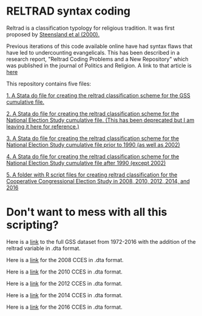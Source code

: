 # RELTRAD syntax coding

Reltrad is a classification typology for religious tradition. It was first proposed by [Steensland et al (2000).](https://academic.oup.com/sf/article/79/1/291/2233984/The-Measure-of-American-Religion-Toward-Improving) 

Previous iterations of this code available online have had syntax flaws that have led to undercounting evangelicals. This has been described in a research report, "Reltrad Coding Problems and a New Repository" which was published in the journal of Politics and Religion. A link to that article is [here](http://journals.cambridge.org/action/displayAbstract?fromPage=online&aid=10079234) 

This repository contains five files: 

[1. A Stata do file for creating the reltrad classification scheme for the GSS cumulative file.](https://github.com/ryanburge/reltrad/blob/master/Stata_Coding_GSS) 

[2. A Stata do file for creating the reltrad classification scheme for the National Election Study cumulative file. (This has been deprecated but I am leaving it here for reference.)](https://github.com/ryanburge/reltrad/blob/master/Stata_Coding_NES)

[3. A Stata do file for creating the reltrad classification scheme for the National Election Study cumulative file prior to 1990 (as well as 2002)](https://github.com/ryanburge/reltrad/blob/master/NES_Prior_to_1990)

[4. A Stata do file for creating the reltrad classification scheme for the National Election Study cumulative file after 1990 (except 2002)](https://github.com/ryanburge/reltrad/blob/master/NES_1990_Present)

[5. A folder with R script files for creating reltrad classification for the Cooperative Congressional Election Study in 2008, 2010, 2012, 2014, and 2016](https://github.com/ryanburge/reltrad/tree/master/CCES)

# Don't want to mess with all this scripting? 

Here is a [link](https://goo.gl/gh87Jn) to the full GSS dataset from 1972-2016 with the addition of the reltrad variable in .dta format. 

Here is a [link](https://pmaileiu-my.sharepoint.com/:u:/g/personal/rpburge_eiu_edu/EXEz9UDs_T9KkJ_3S27UJSoBYT9Jn_DHSYOb_pbK_LA0aQ?e=VKTErG) for the 2008 CCES in .dta format. 

Here is a [link](https://pmaileiu-my.sharepoint.com/:u:/g/personal/rpburge_eiu_edu/Edj2P5fmZ8tMnKCXrh2fW-cBx6WPp_rBBB-lhtlZ_Z20IQ?e=i7Wl23) for the 2010 CCES in .dta format. 

Here is a [link](https://pmaileiu-my.sharepoint.com/:u:/g/personal/rpburge_eiu_edu/EezXVteNYC5GhwPU9q8RFPQBjb46UTrppsn7bCbEMpPk8w?e=0zdNXf) for the 2012 CCES in .dta format. 

Here is a [link](https://pmaileiu-my.sharepoint.com/:u:/g/personal/rpburge_eiu_edu/EX_IKWbSQ1ZOmG1Z2Hbo8w8B1gKbNJec0jmuGI-RkhdgsA?e=1lufSE) for the 2014 CCES in .dta format. 

Here is a [link](https://pmaileiu-my.sharepoint.com/:u:/g/personal/rpburge_eiu_edu/EQ-f-DvsX65BgJvyQTjEZdsBXG42-5emx4Dr19mBgZ5NGA?e=90T7SU) for the 2016 CCES in .dta format. 




